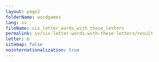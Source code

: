 ```yaml
---
layout: page2
folderName: wordgames
lang: sv
fileName: six_letter_words_with_these_letters
permalink: sv/six-letter-words-with-these-letters/result
letter: 6
sitemap: false
nointernationalization: true   
---
```

